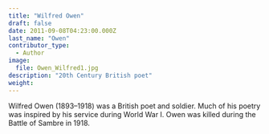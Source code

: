 ```yaml
---
title: "Wilfred Owen"
draft: false
date: 2011-09-08T04:23:00.000Z
last_name: "Owen"
contributor_type:
  - Author
image:
  file: Owen_Wilfred1.jpg
description: "20th Century British poet"
weight:
---
```


Wilfred Owen (1893–1918) was a British poet and soldier. Much of his poetry was inspired by his service during World War I. Owen was killed during the Battle of Sambre in 1918.

